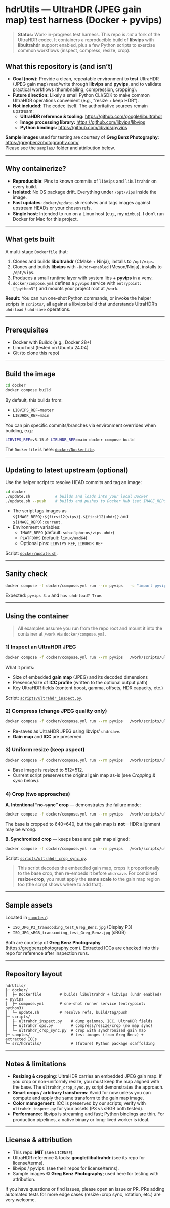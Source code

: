 # hdrUtils — UltraHDR (JPEG gain map) test harness (Docker + pyvips)

> **Status:** Work-in-progress test harness. This repo is *not* a fork of the UltraHDR codec. It containers a reproducible build of **libvips** with **libultrahdr** support enabled, plus a few Python scripts to exercise common workflows (inspect, compress, resize, crop).

## What this repository is (and isn’t)

- **Goal (now):** Provide a clean, repeatable environment to **test** UltraHDR (JPEG gain map) read/write through **libvips** and **pyvips**, and to validate practical workflows (thumbnailing, compression, cropping).  
- **Future direction:** Likely a small Python CLI/SDK to make common UltraHDR operations convenient (e.g., “resize + keep HDR”).  
- **Not included:** The codec itself. The authoritative sources remain upstream:
  - **UltraHDR reference & tooling:** https://github.com/google/libultrahdr
  - **Image processing library:** https://github.com/libvips/libvips
  - **Python bindings:** https://github.com/libvips/pyvips

**Sample images** used for testing are courtesy of **Greg Benz Photography**: https://gregbenzphotography.com/  
Please see the `samples/` folder and attribution below.

---

## Why containerize?

- **Reproducible**: Pins to known commits of `libvips` and `libultrahdr` on every build.  
- **Isolated**: No OS package drift. Everything under `/opt/vips` inside the image.  
- **Fast updates**: `docker/update.sh` resolves and tags images against upstream HEADs or your chosen refs.  
- **Single host**: Intended to run on a Linux host (e.g., my `nimbus`). I don’t run Docker for Mac for this project.

---

## What gets built

A multi-stage `Dockerfile` that:

1. Clones and builds **libultrahdr** (CMake + Ninja), installs to `/opt/vips`.
2. Clones and builds **libvips** with `-Duhdr=enabled` (Meson/Ninja), installs to `/opt/vips`.
3. Produces a small runtime layer with system libs + **pyvips** in a venv.
4. `docker/compose.yml` defines a `pyvips` service with `entrypoint: ["python3"]` and mounts your project root at `/work`.

**Result:** You can run one-shot Python commands, or invoke the helper scripts in `scripts/`, all against a libvips build that understands UltraHDR’s `uhdrload` / `uhdrsave` operations.

---

## Prerequisites

- Docker with Buildx (e.g., Docker 28+)
- Linux host (tested on Ubuntu 24.04)
- Git (to clone this repo)

---

## Build the image

```bash
cd docker
docker compose build
```

By default, this builds from:
- `LIBVIPS_REF=master`
- `LIBUHDR_REF=main`

You can pin specific commits/branches via environment overrides when building, e.g.:

```bash
LIBVIPS_REF=v8.15.0 LIBUHDR_REF=main docker compose build
```

The `Dockerfile` is here: [`docker/Dockerfile`](docker/Dockerfile).

---

## Updating to latest upstream (optional)

Use the helper script to resolve HEAD commits and tag an image:

```bash
cd docker
./update.sh           # builds and loads into your local Docker
./update.sh --push    # builds and pushes to Docker Hub (set IMAGE_REPO first)
```

- The script tags images as `${IMAGE_REPO}:${first12(vips)}-${first12(uhdr)}` and `${IMAGE_REPO}:current`.
- Environment variables:
  - `IMAGE_REPO` (default: `suhailphotos/vips-uhdr`)
  - `PLATFORMS` (default: `linux/amd64`)
  - Optional pins: `LIBVIPS_REF`, `LIBUHDR_REF`

Script: [`docker/update.sh`](docker/update.sh).

---

## Sanity check

```bash
docker compose -f docker/compose.yml run --rm pyvips   -c "import pyvips as v; print('pyvips', v.__version__); print('has uhdrload?', hasattr(v.Image,'uhdrload'))"
```

Expected: `pyvips 3.x` and `has uhdrload? True`.

---

## Using the container

> All examples assume you run from the repo root and mount it into the container at `/work` via `docker/compose.yml`.

### 1) Inspect an UltraHDR JPEG

```bash
docker compose -f docker/compose.yml run --rm pyvips   /work/scripts/ultrahdr_inspect.py   /work/samples/ISO_JPG_P3_transcoding_test_Greg_Benz.jpg   /work/samples/ISO_JPG_P3_transcoding_test_Greg_Benz_profile.icc
```

What it prints:

- Size of embedded **gain map** (JPEG) and its decoded dimensions
- Presence/size of **ICC profile** (written to the optional output path)
- Key UltraHDR fields (content boost, gamma, offsets, HDR capacity, etc.)

Script: [`scripts/ultrahdr_inspect.py`](scripts/ultrahdr_inspect.py).

### 2) Compress (change JPEG quality only)

```bash
docker compose -f docker/compose.yml run --rm pyvips   /work/scripts/ultrahdr_ops.py   /work/samples/ISO_JPG_P3_transcoding_test_Greg_Benz.jpg   /work/samples/P3_q75.jpg   -q 75
```

- Re-saves as UltraHDR JPEG using libvips’ `uhdrsave`.
- **Gain map** and **ICC** are preserved.

### 3) Uniform resize (keep aspect)

```bash
docker compose -f docker/compose.yml run --rm pyvips   /work/scripts/ultrahdr_ops.py   /work/samples/ISO_JPG_P3_transcoding_test_Greg_Benz.jpg   /work/samples/P3_w512.jpg   --width 512 -q 85
```

- Base image is resized to 512×512.
- Current script preserves the original gain map as-is (see *Cropping & sync* below).

### 4) Crop (two approaches)

**A. Intentional “no-sync” crop** — demonstrates the failure mode:

```bash
docker compose -f docker/compose.yml run --rm pyvips   /work/scripts/ultrahdr_ops.py   /work/samples/ISO_JPG_P3_transcoding_test_Greg_Benz.jpg   /work/samples/P3_crop_640_nosync.jpg   --crop 220 220 640 640 -q 85
```

The base is cropped to 640×640, but the gain map is **not**—HDR alignment may be wrong.

**B. Synchronized crop** — keeps base and gain map aligned:

```bash
docker compose -f docker/compose.yml run --rm pyvips   /work/scripts/ultrahdr_crop_sync.py   /work/samples/ISO_JPG_P3_transcoding_test_Greg_Benz.jpg   /work/samples/P3_crop_640_sync.jpg   --crop 220 220 640 640 -q 85
```

Script: [`scripts/ultrahdr_crop_sync.py`](scripts/ultrahdr_crop_sync.py).

> This script decodes the embedded gain map, crops it proportionally to the base crop, then re-embeds it before `uhdrsave`. For combined **resize+crop**, you must apply the **same scale** to the gain map region too (the script shows where to add that).

---

## Sample assets

Located in [`samples/`](samples/):

- `ISO_JPG_P3_transcoding_test_Greg_Benz.jpg` (Display P3)
- `ISO_JPG_sRGB_transcoding_test_Greg_Benz.jpg` (sRGB)

Both are courtesy of **Greg Benz Photography** (https://gregbenzphotography.com). Extracted ICCs are checked into this repo for reference after inspection runs.

---

## Repository layout

```
hdrUtils/
├─ docker/
│  ├─ Dockerfile        # builds libultrahdr + libvips (uhdr enabled) + pyvips
│  ├─ compose.yml       # one-shot runner service (entrypoint: python3)
│  └─ update.sh         # resolve refs, build/tag/push
├─ scripts/
│  ├─ ultrahdr_inspect.py    # dump gainmap, ICC, UltraHDR fields
│  ├─ ultrahdr_ops.py        # compress/resize/crop (no map sync)
│  └─ ultrahdr_crop_sync.py  # crop with synchronized gain map
├─ samples/                  # test images (from Greg Benz) + extracted ICCs
└─ src/hdrutils/             # (future) Python package scaffolding
```

---

## Notes & limitations

- **Resizing & cropping**: UltraHDR carries an embedded JPEG gain map. If you crop or non-uniformly resize, you must keep the map aligned with the base. The `ultrahdr_crop_sync.py` script demonstrates the approach.
- **Smart crops / arbitrary transforms**: Avoid for now unless you can compute and apply the same transform to the gain map image.
- **Color management**: ICC is preserved by our scripts; verify with `ultrahdr_inspect.py` for your assets (P3 vs sRGB both tested).
- **Performance**: libvips is streaming and fast; Python bindings are thin. For production pipelines, a native binary or long-lived worker is ideal.

---

## License & attribution

- This repo: **MIT** (see `LICENSE`).  
- UltraHDR reference & tools: **google/libultrahdr** (see its repo for license/terms).  
- libvips / pyvips: (see their repos for license/terms).  
- Sample images © **Greg Benz Photography**; used here for testing with attribution.

If you have questions or find issues, please open an issue or PR. PRs adding automated tests for more edge cases (resize+crop sync, rotation, etc.) are very welcome.
